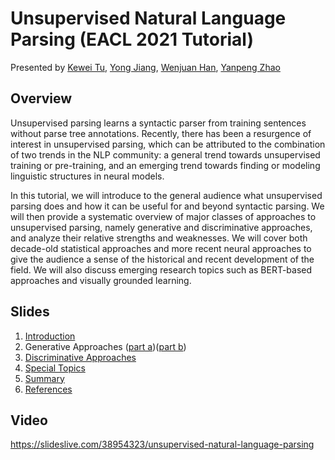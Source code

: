 # Unsupervised Natural Language Parsing (EACL 2021 Tutorial)
Presented by [Kewei Tu](http://faculty.sist.shanghaitech.edu.cn/faculty/tukw/), [Yong Jiang](http://jiangyong.site/), [Wenjuan Han](http://hanwenjuan.com/), [Yanpeng Zhao](https://zhaoyanpeng.github.io/)

## Overview
Unsupervised parsing learns a syntactic parser from training sentences without parse tree annotations. Recently, there has been a resurgence of interest in unsupervised parsing, which can be attributed to the combination of two trends in the NLP community: a general trend towards unsupervised training or pre-training, and an emerging trend towards finding or modeling linguistic structures in neural models.

In this tutorial, we will introduce to the general audience what unsupervised parsing does and how it can be useful for and beyond syntactic parsing. We will then provide a systematic overview of major classes of approaches to unsupervised parsing, namely generative and discriminative approaches, and analyze their relative strengths and weaknesses. We will cover both decade-old statistical approaches and more recent neural approaches to give the audience a sense of the historical and recent development of the field. We will also discuss emerging research topics such as BERT-based approaches and visually grounded learning.

## Slides
1. [Introduction](Part%201%20Introduction.pdf)
2. Generative Approaches ([part a](Part%202%20Generative%20Approaches%20(a).pdf))([part b](Part%202%20Generative%20Approaches%20(b).pdf))
3. [Discriminative Approaches](Part%203%20Discriminative%20Approaches.pdf)
4. [Special Topics](Part%204%20Special%20Topics.pdf)
5. [Summary](Part%205%20Summary.pdf)
6. [References](References.pdf)

## Video
https://slideslive.com/38954323/unsupervised-natural-language-parsing
